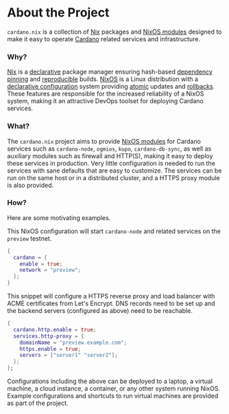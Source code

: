 # About the Project

`cardano.nix` is a collection of [Nix](https://nixos.org) packages and [NixOS modules](https://zero-to-nix.com/concepts/nixos#modules) designed to make it easy to operate [Cardano](https://cardano.org) related services and infrastructure.

### Why?

[Nix](https://zero-to-nix.com/concepts/nix) is a [declarative](https://zero-to-nix.com/concepts/declarative) package manager ensuring hash-based [dependency pinning](https://zero-to-nix.com/concepts/pinning) and [reproducible](<[reproducible](https://zero-to-nix.com/concepts/reproducibility)>) builds. [NixOS](https://zero-to-nix.com/concepts/nixos) is a Linux distribution with a [declarative configuration](https://zero-to-nix.com/concepts/nixos#configuration) system providing [atomic](https://zero-to-nix.com/concepts/nixos#atomicity) updates and [rollbacks](https://zero-to-nix.com/concepts/nixos#rollbacks). These features are responsible for the increased reliability of a NixOS system, making it an attractive DevOps toolset for deploying Cardano services.

### What?

The `cardano.nix` project aims to provide [NixOS modules](https://zero-to-nix.com/concepts/nixos#modules) for Cardano services such as `cardano-node`, `ogmios`, `kupo`, `cardano-db-sync`, as well as auxiliary modules such as firewall and HTTP(S), making it easy to deploy these services in production. Very little configuration is needed to run the services with sane defaults that are easy to customize. The services can be run on the same host or in a distributed cluster, and a HTTPS proxy module is also provided.

### How?

Here are some motivating examples.

This NixOS configuration will start `cardano-node` and related services on the `preview` testnet.

```nix
{
  cardano = {
    enable = true;
    network = "preview";
  };
}
```

This snippet will configure a HTTPS reverse proxy and load balancer with ACME certificates from Let's Encrypt. DNS records need to be set up and the backend servers (configured as above) need to be reachable.

```nix
{
  cardano.http.enable = true;
  services.http-proxy = {
    domainName = "preview.example.com";
    https.enable = true;
    servers = ["server1" "server2"];
  };
};
```

Configurations including the above can be deployed to a laptop, a virtual machine, a cloud instance, a container, or any other system running NixOS. Example configurations and shortcuts to run virtual machines are provided as part of the project.
